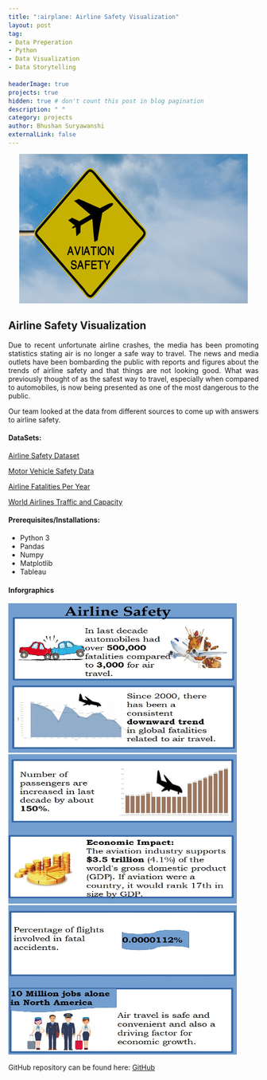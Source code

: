 ```yaml
---
title: ":airplane: Airline Safety Visualization"
layout: post
tag: 
- Data Preperation 
- Python
- Data Visualization
- Data Storytelling

headerImage: true
projects: true
hidden: true # don't count this post in blog pagination
description: " "
category: projects
author: Bhushan Suryawanshi 
externalLink: false
---
```


<p align="center">
  <img width="460" height="300" src="/assets/images/aviation_safety.jpg">
</p>


## Airline Safety Visualization 
<p align='justify'>Due to recent unfortunate airline crashes, the media has been promoting statistics stating air is no longer a safe way to travel. 
The news and media outlets have been bombarding the public with reports and figures about the trends of airline safety and that things are not looking good. What was previously thought of as the safest way to travel, especially when compared to automobiles, is now being presented as one of the most dangerous to the public. 

Our team looked at the data from different sources to come up with answers to airline safety. 

</p>  

#### DataSets:

[Airline Safety Dataset](https://github.com/fivethirtyeight/data/tree/master/airline-safety) 

[Motor Vehicle Safety Data](https://www.bts.gov/content/motor-vehicle-safety-data)

[Airline Fatalities Per Year](http://www.baaa-acro.com/statistics/death-rate-per-year?page=1)
 
[World Airlines Traffic and Capacity](https://www.airlines.org/dataset/world-airlines-traffic-and-capacity/#)

#### Prerequisites/Installations:
- Python 3
- Pandas
- Numpy
- Matplotlib
- Tableau


#### Inforgraphics 


<img width="460" height="300" src="/assets/images/AirlineSafety1.jpg">

<img width="460" height="300" src="/assets/images/AirlineSafety2.jpg">

<img width="460" height="300" src="/assets/images/AirlineSafety3.jpg">



GitHub repository can be found here: [GitHub](https://github.com/BhushanGitHub/bhushanGitHub.github.io/tree/main/Projects/airline_safety)  
